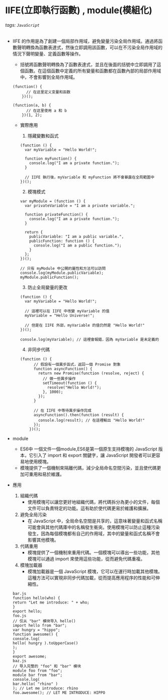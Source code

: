 # IIFE(立即執行函數) , module(模組化)
###### tags: `JavaScript`
- IIFE 的作用是為了創建一個局部作用域，避免變量污染全局作用域。通過將函數聲明轉換為函數表達式，然後立即調用該函數，可以在不污染全局作用域的情況下聲明變量、定義函數等操作。
    - 括號將函數聲明轉換為了函數表達式，並且在後面的括號中立即調用了這個函數。在這個函數中定義的所有變量和函數都在函數內部的局部作用域中，不會影響到全局作用域。
    ```
    (function() {
          // 在这里定义变量和函数
        })();

    (function(a, b) {
		  // 在这里使用 a 和 b
		})(1, 2);
    ```
    - 實際應用
        1. 隱藏變數和函式
        ```
        (function () {
          var myVariable = "Hello World!";

          function myFunction() {
            console.log("I am a private function.");
          }

          // IIFE 執行後，myVariable 和 myFunction 將不會暴露在全局範圍中
        })();

        ```
        
        2. 模塊模式
        ```
        var myModule = (function () {
          var privateVariable = "I am a private variable.";

          function privateFunction() {
            console.log("I am a private function.");
          }

          return {
            publicVariable: "I am a public variable.",
            publicFunction: function () {
              console.log("I am a public function.");
            }
          };
        })();

        // 只有 myModule 中公開的屬性和方法可以訪問
        console.log(myModule.publicVariable);
        myModule.publicFunction();
        ```
        
        3. 防止全局變量的更改
        ```
        (function () {
          var myVariable = "Hello World!";

          // 這裡可以在 IIFE 中改變 myVariable 的值
          myVariable = "Hello Universe!";

          // 但是在 IIFE 外部，myVariable 的值仍然是 "Hello World!"
        })();

        console.log(myVariable); // 這裡會報錯，因為 myVariable 是未定義的
        ```
        
        4. 非同步代碼
        ```
        (function () {
              // 假設有一個異步函式，返回一個 Promise 對象
              function asyncFunction() {
                return new Promise(function (resolve, reject) {
                  // 做一些異步操作
                  setTimeout(function () {
                    resolve("Hello World!");
                  }, 1000);
                });
              }

              // 在 IIFE 中等待異步操作完成
              asyncFunction().then(function (result) {
                console.log(result); // 在這裡輸出 "Hello World!"
              });
            })();

        ```
    
- module 
    - ES6中 一個文件一個module,ES6是第一個原生支持模塊的 JavaScript 版本，它引入了 import 和 export 關鍵字，讓 JavaScript 開發者可以更容易地使用模塊。
    - 模塊提供了一個機制來隔離代碼，減少全局命名空間污染，並且使代碼更加可重用和易於維護。
- 應用
    1. 組織代碼
        - 使用模塊可以讓您更好地組織代碼，將代碼拆分為更小的文件，每個文件可以負責特定的功能。這有助於使代碼更易於維護和擴展。
    2. 避免全局污染
        - 在 JavaScript 中，全局命名空間是共享的，這意味著變量和函式名稱可能會與其他代碼庫中的名稱發生衝突。使用模塊可以防止這種污染發生，因為每個模塊都有自己的作用域，其中的變量和函式名稱不會影響其他模塊。
    3. 代碼重用
        - 模塊提供了一個機制來重用代碼。一個模塊可以導出一些功能，其他模塊可以通過 import 來使用這些功能，從而避免代碼重複。
    4. 模塊加載器
        -  模塊加載器是一個 JavaScript 模塊，它可以在運行時加載其他模塊。這種方法可以實現非同步代碼加載，從而提高應用程序的性能和可伸縮性。
    ```
    bar.js
    function hello(who) {
    return "Let me introduce: " + who;
    }
    export hello;
    foo.js
    // 仅从 "bar" 模块导入 hello()
    import hello from "bar";
    var hungry = "hippo";
    function awesome() {
    console.log(
    hello( hungry ).toUpperCase()
    );
    }
    export awesome;
    baz.js
    // 导入完整的 "foo" 和 "bar" 模块
    module foo from "foo";
    module bar from "bar";
    console.log(
    bar.hello( "rhino" )
    ); // Let me introduce: rhino
    foo.awesome(); // LET ME INTRODUCE: HIPPO
    ```